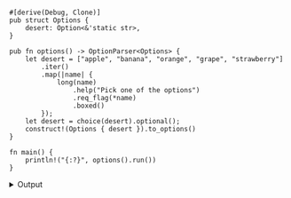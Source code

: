 
```no_run

#[derive(Debug, Clone)]
pub struct Options {
    desert: Option<&'static str>,
}

pub fn options() -> OptionParser<Options> {
    let desert = ["apple", "banana", "orange", "grape", "strawberry"]
        .iter()
        .map(|name| {
            long(name)
                .help("Pick one of the options")
                .req_flag(*name)
                .boxed()
        });
    let desert = choice(desert).optional();
    construct!(Options { desert }).to_options()
}

fn main() {
    println!("{:?}", options().run())
}
```

<details><summary>Output</summary>

Here [`choice`] function is used to create an option for each possible desert item


<div class='bpaf-doc'>
$ app --help<br>
<p><b>Usage</b>: <tt><b>app</b></tt> [<tt><b>--apple</b></tt> | <tt><b>--banana</b></tt> | <tt><b>--orange</b></tt> | <tt><b>--grape</b></tt> | <tt><b>--strawberry</b></tt>]</p><p><div>
<b>Available options:</b></div><dl><dt><tt><b>    --apple</b></tt></dt>
<dd>Pick one of the options</dd>
<dt><tt><b>    --banana</b></tt></dt>
<dd>Pick one of the options</dd>
<dt><tt><b>    --orange</b></tt></dt>
<dd>Pick one of the options</dd>
<dt><tt><b>    --grape</b></tt></dt>
<dd>Pick one of the options</dd>
<dt><tt><b>    --strawberry</b></tt></dt>
<dd>Pick one of the options</dd>
<dt><tt><b>-h</b></tt>, <tt><b>--help</b></tt></dt>
<dd>Prints help information</dd>
</dl>
</p>
<style>
div.bpaf-doc {
    padding: 14px;
    background-color:var(--code-block-background-color);
    font-family: "Source Code Pro", monospace;
    margin-bottom: 0.75em;
}
div.bpaf-doc dt { margin-left: 1em; }
div.bpaf-doc dd { margin-left: 3em; }
div.bpaf-doc dl { margin-top: 0; padding-left: 1em; }
div.bpaf-doc  { padding-left: 1em; }
</style>
</div>


User can pick any item


<div class='bpaf-doc'>
$ app --apple<br>
Options { desert: Some("apple") }
</div>


Only one value is consumed at once


<div class='bpaf-doc'>
$ app --orange --grape<br>
<b>Error:</b> <tt><b>--grape</b></tt> cannot be used at the same time as <tt><b>--orange</b></tt>
<style>
div.bpaf-doc {
    padding: 14px;
    background-color:var(--code-block-background-color);
    font-family: "Source Code Pro", monospace;
    margin-bottom: 0.75em;
}
div.bpaf-doc dt { margin-left: 1em; }
div.bpaf-doc dd { margin-left: 3em; }
div.bpaf-doc dl { margin-top: 0; padding-left: 1em; }
div.bpaf-doc  { padding-left: 1em; }
</style>
</div>


And [`Parser::optional`] makes it so when value is not specified - `None` is produced instead


<div class='bpaf-doc'>
$ app <br>
Options { desert: None }
</div>

</details>